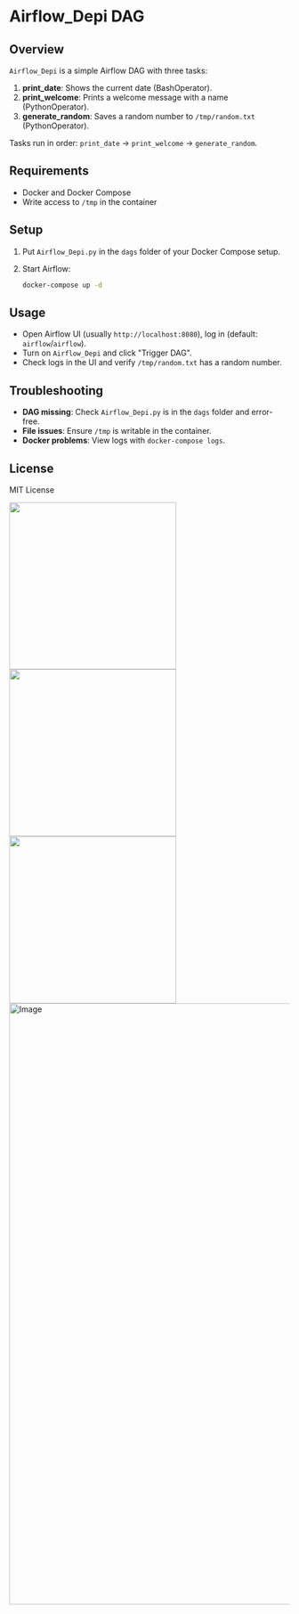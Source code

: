 # Airflow_Depi DAG

## Overview

`Airflow_Depi` is a simple Airflow DAG with three tasks:

1. **print_date**: Shows the current date (BashOperator).
2. **print_welcome**: Prints a welcome message with a name (PythonOperator).
3. **generate_random**: Saves a random number to `/tmp/random.txt` (PythonOperator).

Tasks run in order: `print_date` → `print_welcome` → `generate_random`.

## Requirements

- Docker and Docker Compose
- Write access to `/tmp` in the container

## Setup


1. Put `Airflow_Depi.py` in the `dags` folder of your Docker Compose setup.
2. Start Airflow:

   ```bash
   docker-compose up -d
   ```

## Usage

- Open Airflow UI (usually `http://localhost:8080`), log in (default: `airflow`/`airflow`).
- Turn on `Airflow_Depi` and click "Trigger DAG".
- Check logs in the UI and verify `/tmp/random.txt` has a random number.

## Troubleshooting

- **DAG missing**: Check `Airflow_Depi.py` is in the `dags` folder and error-free.
- **File issues**: Ensure `/tmp` is writable in the container.
- **Docker problems**: View logs with `docker-compose logs`.

## License

MIT License
<div>
<img src "https://github.com/user-attachments/assets/3fea71e4-64c4-4c26-b27d-a50eb2ea729e" width="300">
<img src "https://github.com/user-attachments/assets/3b5432a5-fbe5-4591-88ec-ce2930e1905e" width="300">
<img src "https://github.com/user-attachments/assets/b05078cf-06df-420b-bad6-9bf1e2275123" width="300">
<img width="1920" height="1080" alt="Image" src="https://github.com/user-attachments/assets/0ede2d7b-3e35- />4d44-be9a-ed81bc81a372"
</div>


